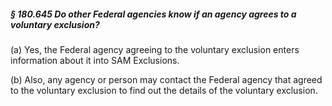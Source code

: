 ##### § 180.645 Do other Federal agencies know if an agency agrees to a voluntary exclusion? #####

(a) Yes, the Federal agency agreeing to the voluntary exclusion enters information about it into SAM Exclusions.

(b) Also, any agency or person may contact the Federal agency that agreed to the voluntary exclusion to find out the details of the voluntary exclusion.